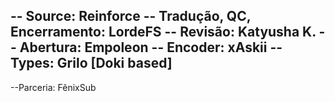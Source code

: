 -- Source: Reinforce
-- Tradução, QC, Encerramento: LordeFS
-- Revisão: Katyusha K.
-- Abertura: Empoleon
-- Encoder: xAskii
-- Types: Grilo [Doki based]
-
--Parceria: FênixSub